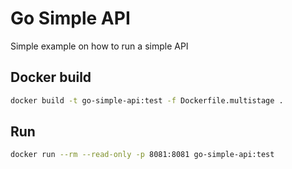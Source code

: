 # Go Simple API

Simple example on how to run a simple API

## Docker build

```bash
docker build -t go-simple-api:test -f Dockerfile.multistage .
```

## Run

```bash
docker run --rm --read-only -p 8081:8081 go-simple-api:test
```
